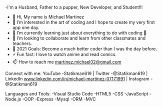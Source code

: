 -I'm a Husband, Father to a pupper, New Developer, and Student!!!

- 👋 Hi, My name is Michael Martinez
- 👀 I’m interested in the art of coding and I hope to create my very first app one day.
- 🌱 I’m currently learning just about everything to do with coding 🤣
- 👯 I’m looking to collaborate and learn from other classmates and teachers.
- 🥅 2021 Goals: Become a much better coder than I was the day before.
- ⚡ Fun fact: I love to watch anime and read comics.
- 📫 How to reach me martinez.michael02@gmail.com

Connect with me:
YouTube -Statikman619 | Twitter -@Statikman619 | LinkedIn www.linkedin.com/in/michael-martinez-07171991 | Instagram -@Statikman619

Languages and Tools:
-Visual Studio Code -HTML5 -CSS -JavaScript -Node.js -OOP -Express -Mysql -ORM -MVC
